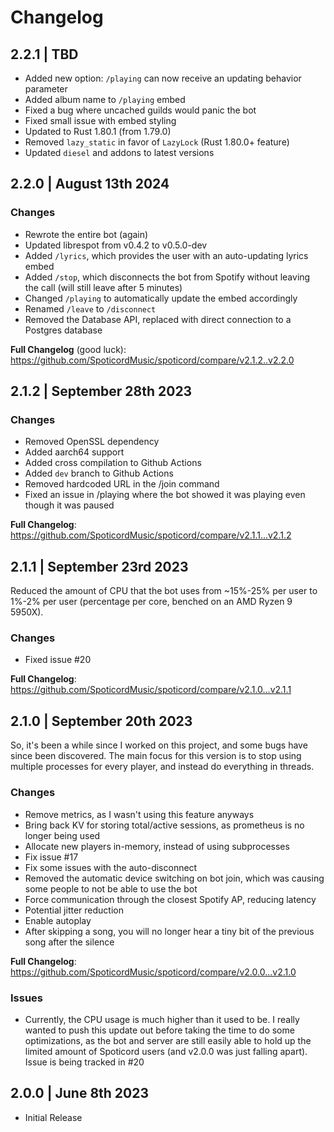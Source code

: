 # Changelog

## 2.2.1 | TBD

- Added new option: `/playing` can now receive an updating behavior parameter
- Added album name to `/playing` embed
- Fixed a bug where uncached guilds would panic the bot
- Fixed small issue with embed styling
- Updated to Rust 1.80.1 (from 1.79.0)
- Removed `lazy_static` in favor of `LazyLock` (Rust 1.80.0+ feature)
- Updated `diesel` and addons to latest versions

## 2.2.0 | August 13th 2024

### Changes

- Rewrote the entire bot (again)
- Updated librespot from v0.4.2 to v0.5.0-dev
- Added `/lyrics`, which provides the user with an auto-updating lyrics embed
- Added `/stop`, which disconnects the bot from Spotify without leaving the call (will still leave after 5 minutes)
- Changed `/playing` to automatically update the embed accordingly
- Renamed `/leave` to `/disconnect`
- Removed the Database API, replaced with direct connection to a Postgres database

**Full Changelog** (good luck): https://github.com/SpoticordMusic/spoticord/compare/v2.1.2..v2.2.0

## 2.1.2 | September 28th 2023

### Changes

- Removed OpenSSL dependency
- Added aarch64 support
- Added cross compilation to Github Actions
- Added `dev` branch to Github Actions
- Removed hardcoded URL in the /join command
- Fixed an issue in /playing where the bot showed it was playing even though it was paused

**Full Changelog**: https://github.com/SpoticordMusic/spoticord/compare/v2.1.1...v2.1.2

## 2.1.1 | September 23rd 2023

Reduced the amount of CPU that the bot uses from ~15%-25% per user to 1%-2% per user (percentage per core, benched on an AMD Ryzen 9 5950X).

### Changes

- Fixed issue #20

**Full Changelog**: https://github.com/SpoticordMusic/spoticord/compare/v2.1.0...v2.1.1

## 2.1.0 | September 20th 2023

So, it's been a while since I worked on this project, and some bugs have since been discovered.
The main focus for this version is to stop using multiple processes for every player, and instead do everything in threads.

### Changes

- Remove metrics, as I wasn't using this feature anyways
- Bring back KV for storing total/active sessions, as prometheus is no longer being used
- Allocate new players in-memory, instead of using subprocesses
- Fix issue #17
- Fix some issues with the auto-disconnect
- Removed the automatic device switching on bot join, which was causing some people to not be able to use the bot
- Force communication through the closest Spotify AP, reducing latency
- Potential jitter reduction
- Enable autoplay
- After skipping a song, you will no longer hear a tiny bit of the previous song after the silence

**Full Changelog**: https://github.com/SpoticordMusic/spoticord/compare/v2.0.0...v2.1.0

### Issues

- Currently, the CPU usage is much higher than it used to be. I really wanted to push this update out before taking the time to do some optimizations, as the bot and server are still easily able to hold up the limited amount of Spoticord users (and v2.0.0 was just falling apart). Issue is being tracked in #20

## 2.0.0 | June 8th 2023

- Initial Release
